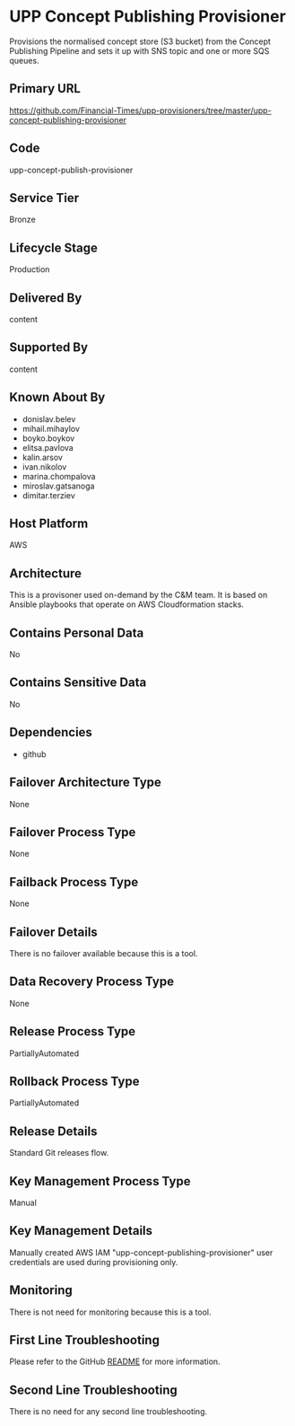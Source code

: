 # UPP Concept Publishing Provisioner

Provisions the normalised concept store (S3 bucket) from the Concept Publishing Pipeline and sets it up with SNS topic and one or more SQS queues.

## Primary URL

<https://github.com/Financial-Times/upp-provisioners/tree/master/upp-concept-publishing-provisioner>

## Code

upp-concept-publish-provisioner

## Service Tier

Bronze

## Lifecycle Stage

Production

## Delivered By

content

## Supported By

content

## Known About By

- donislav.belev
- mihail.mihaylov
- boyko.boykov
- elitsa.pavlova
- kalin.arsov
- ivan.nikolov
- marina.chompalova
- miroslav.gatsanoga
- dimitar.terziev

## Host Platform

AWS

## Architecture

This is a provisoner used on-demand by the C&M team. It is based on Ansible playbooks that operate on AWS Cloudformation stacks.

## Contains Personal Data

No

## Contains Sensitive Data

No

## Dependencies

- github

## Failover Architecture Type

None

## Failover Process Type

None

## Failback Process Type

None

## Failover Details

There is no failover available because this is a tool.

## Data Recovery Process Type

None

## Release Process Type

PartiallyAutomated

## Rollback Process Type

PartiallyAutomated

## Release Details

Standard Git releases flow.

## Key Management Process Type

Manual

## Key Management Details

Manually created AWS IAM "upp-concept-publishing-provisioner" user credentials are used during provisioning only.

## Monitoring

There is not need for monitoring because this is a tool.

## First Line Troubleshooting

Please refer to the GitHub [README](https://github.com/Financial-Times/upp-provisioners/blob/master/upp-concept-publishing-provisioner/README.md) for more information.

## Second Line Troubleshooting

There is no need for any second line troubleshooting.
